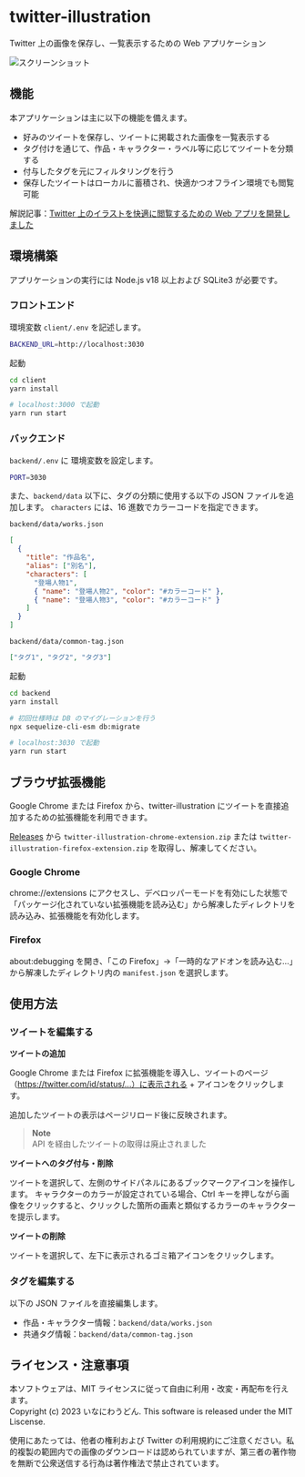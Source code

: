 # twitter-illustration

Twitter 上の画像を保存し、一覧表示するための Web アプリケーション

![スクリーンショット](./screenshot.png)

## 機能
本アプリケーションは主に以下の機能を備えます。

- 好みのツイートを保存し、ツイートに掲載された画像を一覧表示する
- タグ付けを通じて、作品・キャラクター・ラベル等に応じてツイートを分類する
- 付与したタグを元にフィルタリングを行う
- 保存したツイートはローカルに蓄積され、快適かつオフライン環境でも閲覧可能

解説記事：[Twitter 上のイラストを快適に閲覧するための Web アプリを開発しました](https://zenn.dev/inaniwaudon/articles/b361c4f996c980)

## 環境構築

アプリケーションの実行には Node.js v18 以上および SQLite3 が必要です。

### フロントエンド

環境変数 `client/.env` を記述します。

```bash
BACKEND_URL=http://localhost:3030
```

起動

```bash
cd client
yarn install

# localhost:3000 で起動
yarn run start
```

### バックエンド

`backend/.env` に 環境変数を設定します。

```bash
PORT=3030
```

また、`backend/data` 以下に、タグの分類に使用する以下の JSON ファイルを追加します。
`characters` には、16 進数でカラーコードを指定できます。

`backend/data/works.json`

```json
[
  {
    "title": "作品名",
    "alias": ["別名"],
    "characters": [
      "登場人物1",
      { "name": "登場人物2", "color": "#カラーコード" },
      { "name": "登場人物3", "color": "#カラーコード" }
    ]
  }
]
```

`backend/data/common-tag.json`

```json
["タグ1", "タグ2", "タグ3"]
```

起動

```bash
cd backend
yarn install

# 初回仕様時は DB のマイグレーションを行う
npx sequelize-cli-esm db:migrate

# localhost:3030 で起動
yarn run start
```

## ブラウザ拡張機能

Google Chrome または Firefox から、twitter-illustration にツイートを直接追加するための拡張機能を利用できます。

[Releases](https://github.com/inaniwaudon/twitter-illustration/releases) から `twitter-illustration-chrome-extension.zip` または `twitter-illustration-firefox-extension.zip` を取得し、解凍してください。

### Google Chrome

chrome://extensions にアクセスし、デベロッパーモードを有効にした状態で「パッケージ化されていない拡張機能を読み込む」から解凍したディレクトリを読み込み、拡張機能を有効化します。

### Firefox

about:debugging を開き、「この Firefox」→「一時的なアドオンを読み込む…」から解凍したディレクトリ内の `manifest.json` を選択します。

## 使用方法

### ツイートを編集する

**ツイートの追加**

Google Chrome または Firefox に拡張機能を導入し、ツイートのページ（https://twitter.com/id/status/...）に表示される + アイコンをクリックします。  

追加したツイートの表示はページリロード後に反映されます。

> **Note**  
> API を経由したツイートの取得は廃止されました

**ツイートへのタグ付与・削除**

ツイートを選択して、左側のサイドパネルにあるブックマークアイコンを操作します。
キャラクターのカラーが設定されている場合、Ctrl キーを押しながら画像をクリックすると、クリックした箇所の画素と類似するカラーのキャラクターを提示します。

**ツイートの削除**

ツイートを選択して、左下に表示されるゴミ箱アイコンをクリックします。

### タグを編集する

以下の JSON ファイルを直接編集します。

- 作品・キャラクター情報：`backend/data/works.json`
- 共通タグ情報：`backend/data/common-tag.json`

## ライセンス・注意事項

本ソフトウェアは、MIT ライセンスに従って自由に利用・改変・再配布を行えます。  
Copyright (c) 2023 いなにわうどん. This software is released under the MIT Liscense.

使用にあたっては、他者の権利および Twitter の利用規約にご注意ください。私的複製の範囲内での画像のダウンロードは認められていますが、第三者の著作物を無断で公衆送信する行為は著作権法で禁止されています。
